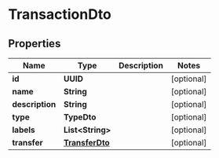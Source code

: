 

# TransactionDto


## Properties

| Name | Type | Description | Notes |
|------------ | ------------- | ------------- | -------------|
|**id** | **UUID** |  |  [optional] |
|**name** | **String** |  |  [optional] |
|**description** | **String** |  |  [optional] |
|**type** | **TypeDto** |  |  [optional] |
|**labels** | **List&lt;String&gt;** |  |  [optional] |
|**transfer** | [**TransferDto**](TransferDto.md) |  |  [optional] |



